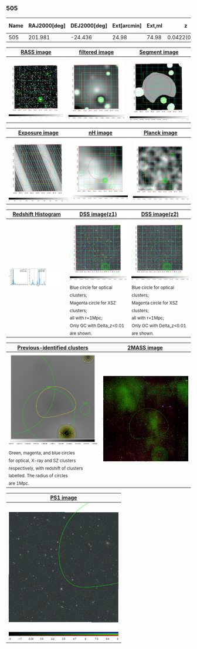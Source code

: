 <div STYLE="page-break-after: always;"></div>

### 505

|Name|RAJ2000[deg]|DEJ2000[deg] |Ext[arcmin]| Ext,ml | z | z_src| C|GC(XSZ,Delta_z<0.01)| GC(OPT,Delta_z<0.01)|GC| R_sig[arcmin] | R500[arcmin] | R500[Mpc]| CRsig[c/s] | CR500[c/s] |L500[1E44 erg/s]|F500[1E-12 erg/s/cm^2]| M500[1E14 Msun]|Tx[keV]|Cnt_sig|Beta|Rc[arcmin]|Comment|Alias|
|---|---|---|---|---|---|------|---|--------|---------|----------|---|---|---|---|---|---|---|---|---|---|---|---|---|---|
|505| 201.981| -24.436| 24.98| 74.98| 0.0422(0.007)| z1,| G| -| -| N| 29.144| 14.205| 0.710| 0.357(0.088)| 0.329(0.081)| 0.227(0.077)| 5.447(1.839)| 1.06(0.18)| 2.25(0.25)| 183.5| 0.517(-0.013+0.031)| 8.315(-0.508+0.710)| -| t614|

|[RASS image](../image/505/505_img.pdf)|[filtered image](../image/505/505_fil.pdf)|[Segment image](../image/505/505_seg.pdf)|
|-------------------|--------------------|-------------------|
| <img src="../image/505/505_img.png" width="300">  | <img src="../image/505/505_fil.png" width="300">   | <img src="../image/505/505_seg.png" width="300">  |

|[Exposure image](../image/505/505_mex.pdf)| [nH image](../image/505/505_nh.pdf)| [Planck image](../image/505/505_p.pdf)|
|-------------------|--------------------|-------------------|
|<img src="../image/505/505_mex.png" width="300">   | <img src="../image/505/505_nh.png" width="300">    | <img src="../image/505/505_p.png" width="300"> |

|[Redshift Histogram](../image/505/505_zg.pdf) | [DSS image(z1)](../image/505/505_dss_z1.pdf)      |  [DSS image(z2)](../image/505/505_dss_z2.pdf)    |
|-------------------|--------------------|-------------------|
|<img src="../image/505/505_zg.png" width="300"> |<img src="../image/505/505_dss_z1.png" width="300"> <sub><br>Blue circle for optical clusters; <br>Magenta circle for XSZ clusters; <br>all with r=1Mpc; <br>Only GC with Delta_z<0.01 are shown. </sub>| <img src="../image/505/505_dss_z2.png" width="300"><sub><br>Blue circle for optical clusters; <br>Magenta circle for XSZ clusters; <br>all with r=1Mpc; <br>Only GC with Delta_z<0.01 are shown. </sub> |

|[Previous-identified clusters](../image/505/505_gc.pdf) | [2MASS image](../image/505/505_2mass.pdf)      |
|-------------------|-------------------|
|<img src=../image/505/505_gc.png width="300"> <br><sub>Green, magenta, and blue circles <br>for optical, X-ray and SZ clusters <br>respectively, with redshift of clusters <br>labelled. The radius of circles <br>are 1Mpc.</sub>|<img src="../image/505/505_2mass.png" width="300">  |

|[PS1 image](../image/505/505_ps1.pdf)            |
|-------------------|
| <img src="../image/505/505_ps1.png" width="300">  |
